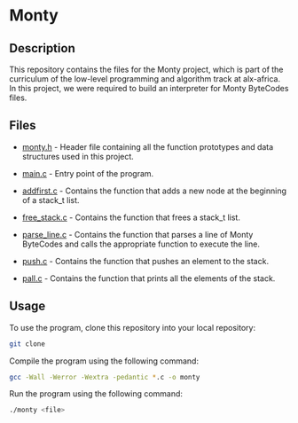 # Monty

## Description

This repository contains the files for the Monty project, which is part of the curriculum of the low-level programming and algorithm track at alx-africa. In this project, we were required to build an interpreter for Monty ByteCodes files.

## Files

- [monty.h](./monty.h) - Header file containing all the function prototypes and data structures used in this project.

- [main.c](./main.c) - Entry point of the program.

- [addfirst.c](./addfirst.c) - Contains the function that adds a new node at the beginning of a stack_t list.

- [free_stack.c](./free_stack.c) - Contains the function that frees a stack_t list.

- [parse_line.c](./parse_line.c) - Contains the function that parses a line of Monty ByteCodes and calls the appropriate function to execute the line.

- [push.c](./push.c) - Contains the function that pushes an element to the stack.

- [pall.c](./pall.c) - Contains the function that prints all the elements of the stack.

## Usage

To use the program, clone this repository into your local repository:

```bash
git clone
```

Compile the program using the following command:

```bash
gcc -Wall -Werror -Wextra -pedantic *.c -o monty
```

Run the program using the following command:

```bash
./monty <file>
```
